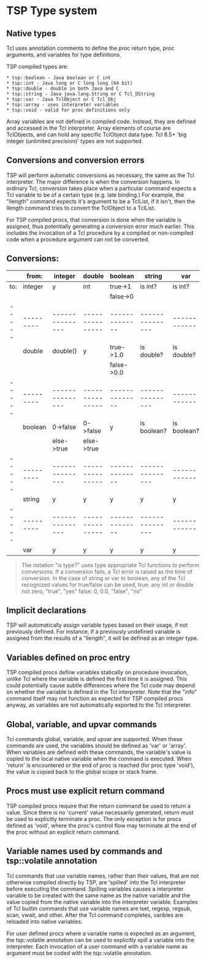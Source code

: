 
# TSP Type system

## Native types

Tcl uses annotation comments to define the proc return type, proc arguments, 
and variables for type definitions.

TSP compiled types are:

    * tsp::boolean - Java boolean or C int
    * tsp::int - Java long or C long long (64 bit)
    * tsp::double - double in both Java and C
    * tsp::string - Java java.lang.String or C Tcl_DString
    * tsp::var - Java TclObject or C Tcl_Obj
    * tsp::array - uses interpreter variables
    * tsp::void - valid for proc definitions only

Array variables are not defined in compiled code.  Instead, they are defined and
accessed in the Tcl interpreter.  Array elements of course are TclObjects, and can
hold any specific TclObject data type.  Tcl 8.5+ 'big integer (unlimited precision)' 
types are not supported.

## Conversions and conversion errors

TSP will perform automatic conversions as necessary, the same as the Tcl interpreter. 
The major difference is when the conversion happens.  In ordinary Tcl, conversion
takes place when a particular command expects a Tcl variable to be of a certain
type (e.g. late binding.)   For example, the "llength" command expects it's argument 
to be a TclList, if it isn't, then the llength command tries to convert the TclObject 
to a TclList.

For TSP compiled procs, that conversion is done when the variable is assigned, thus
potentially generating a conversion error much earlier.  This includes the invocation
of a Tcl procedure by a compiled or non-compiled code when a procedure argument can
not be converted.  

## Conversions:
  

|     |  from:  | integer       | double        | boolean      | string        | var
|-----|---------|---------------|---------------|--------------|---------------|------------
|  to:| integer | y             | int           | true->1      | is int?       | is int?
|     |         |               |               | false->0     |               |
|-----|---------|---------------|---------------|--------------|---------------|------------
|     | double  | double()      | y             | true->1.0    | is double?    | is double?
|     |         |               |               | false->0.0   |               |
|-----|---------|---------------|---------------|--------------|---------------|------------
|     | boolean | 0->false      | 0->false      | y            | is boolean?   | is boolean?
|     |         | else->true    | else->true    |              |               |
|-----|---------|---------------|---------------|--------------|---------------|------------
|     | string  | y             | y             | y            |  y            |  y
|-----|---------|---------------|---------------|--------------|---------------|------------
|     | var     | y             | y             | y            |  y            |  y


 > The notation "is type?" uses type appropriate Tcl functions to perform conversions.
 > If a conversion fails, a Tcl error is raised as the time of conversion.
 > In the case of string or var to boolean, any of the Tcl recognized values for true/false
 > can be used, true: any int or double not zero, "true", "yes"  false: 0, 0.0, "false", "no"




## Implicit declarations

TSP will automatically assign variable types based on their usage, if not previously defined.
For instance, if a previously undefined variable is assigned from the results of a "llength",
it will be defined as an integer type.  


## Variables defined on proc entry

TSP compiled procs define variables statically on procedure invocation, unlike Tcl where the 
variable is defined the first time it is assigned.  This could potentially cause subtle 
differences where the Tcl code may depend on whether the variable is defined in the Tcl
interpreter.  Note that the "info" command itself may not function as expected for TSP 
compiled procs anyway, as variables are not automatically exported to the Tcl interpreter.


## Global, variable, and upvar commands

Tcl commands global, variable, and upvar are supported.  When these commands are used,
the variables should be defined as 'var' or 'array'.  When variables are defined with these
commands, the variable's value is copied to the local native variable when the command
is executed.  When 'return' is encountered or the end of proc is reached (for proc type 'void'),
the value is copied back to the global scope or stack frame.

## Procs must use explicit return command

TSP compiled procs require that the return command be used to return a value.  Since there is
no 'current' value necessarily generated, return must be used to explicitly terminate a proc.
The only exception is for procs defined as 'void', where the proc's control flow may terminate
at the end of the proc without an explicit return command.


## Variable names used by commands and tsp::volatile annotation

Tcl commands that use variable names, rather than their values, that are not otherwise
compiled directly by TSP, are 'spilled' into the Tcl interpreter before executing the
command.  Spilling variables causes a interpreter variable to be created with the same name
as the native variable and the value copied from the native variable into the interpreter 
variable.  Examples of Tcl builtin commands that use variable names are
lset, regexp, regsub, scan, vwait, and other.   After the Tcl command completes,
varibles are reloaded into native variables.  

For user defined procs where a variable name is expected as an argument, the 
tsp::volatile annotation can be used to explicitly spill a variable into the
interpreter.  Each invocation of a user command with a variable name as argument
must be coded with the tsp::volatile annotation.

